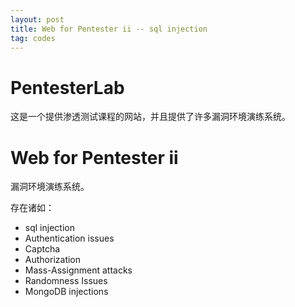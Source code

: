 ```yaml
---
layout: post
title: Web for Pentester ii -- sql injection
tag: codes
---
```


# PentesterLab

这是一个提供渗透测试课程的网站，并且提供了许多漏洞环境演练系统。

# Web for Pentester ii

漏洞环境演练系统。

存在诸如：

- sql injection
- Authentication issues
- Captcha
- Authorization
- Mass-Assignment attacks
- Randomness Issues
- MongoDB injections